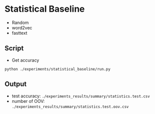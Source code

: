 # Statistical Baseline
- Random
- word2vec
- fasttext

## Script
- Get accuracy
```shell script
python ./experiments/statistical_baseline/run.py
```

## Output
- test accuracy: `./experiments_results/summary/statistics.test.csv`
- number of OOV: `./experiments_results/summary/statistics.test.oov.csv`